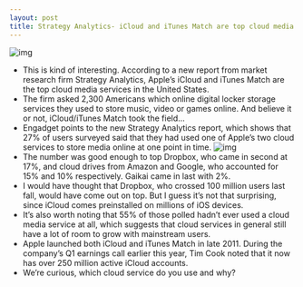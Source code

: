```yaml
---
layout: post
title: Strategy Analytics- iCloud and iTunes Match are top cloud media services in US
---
```

![img](http://media.idownloadblog.com/wp-content/uploads/2011/06/iCloud-iTunes-Syncing.png)
* This is kind of interesting. According to a new report from market research firm Strategy Analytics, Apple’s iCloud and iTunes Match are the top cloud media services in the United States.
* The firm asked 2,300 Americans which online digital locker storage services they used to store music, video or games online. And believe it or not, iCloud/iTunes Match took the field…
* Engadget points to the new Strategy Analytics report, which shows that 27% of users surveyed said that they had used one of Apple’s two cloud services to store media online at one point in time.
![img](http://media.idownloadblog.com/wp-content/uploads/2013/03/strategy-analytics-icloud.jpeg)
* The number was good enough to top Dropbox, who came in second at 17%, and cloud drives from Amazon and Google, who accounted for 15% and 10% respectively. Gaikai came in last with 2%.
* I would have thought that Dropbox, who crossed 100 million users last fall, would have come out on top. But I guess it’s not that surprising, since iCloud comes preinstalled on millions of iOS devices.
* It’s also worth noting that 55% of those polled hadn’t ever used a cloud media service at all, which suggests that cloud services in general still have a lot of room to grow with mainstream users.
* Apple launched both iCloud and iTunes Match in late 2011. During the company’s Q1 earnings call earlier this year, Tim Cook noted that it now has over 250 million active iCloud accounts.
* We’re curious, which cloud service do you use and why?

